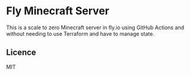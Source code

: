 # Fly Minecraft Server

This is a scale to zero Minecraft server in fly.io using GitHub Actions and without needing to use Terraform and have to manage state.

## Licence
MIT
